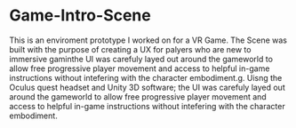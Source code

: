 # Game-Intro-Scene
This is an enviroment prototype I worked on for a VR Game. The Scene was built with the purpose of creating a UX for palyers who are new to immersive gaminthe UI was carefuly layed out around the gameworld to allow free progressive player movement and access to helpful in-game instructions without intefering with the character embodiment.g. Uisng the Oculus quest headset and Unity 3D software; the UI was carefuly layed out around the gameworld to allow free progressive player movement and access to helpful in-game instructions without intefering with the character embodiment.
